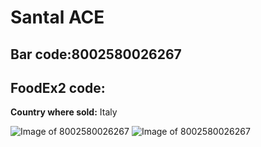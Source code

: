 
# Santal ACE

## Bar code:8002580026267

## FoodEx2 code:













**Country where sold:** Italy

![Image of 8002580026267](https://static.openfoodfacts.org/images/products/800/034/047/0817/front_fr.7.400.jpg)
![Image of 8002580026267](https://world.openfoodfacts.org/images/products/800/258/002/6267/2.jpg)

